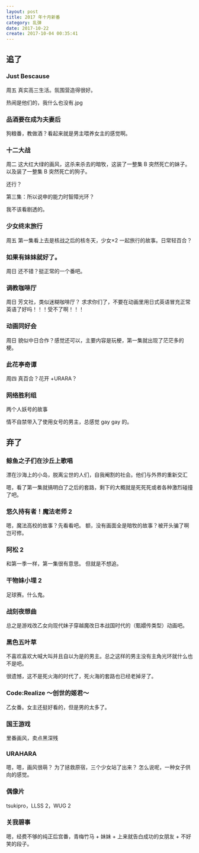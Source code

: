 ```yaml
---
layout: post
title: 2017 年十月新番
category: 乱弹
date: 2017-10-22
create: 2017-10-04 00:35:41
---
```


## 追了

### Just Bescause
周五
真实高三生活。氛围营造得很好。

热闹是他们的，我什么也没有.jpg

### 品酒要在成为夫妻后
狗粮番，教做酒？看起来就是男主喂养女主的感觉啊。

### 十二大战
周二
这大红大绿的画风，这杀来杀去的暗牧，这装了一整集 B 突然死亡的妹子。以及装了一整集 B 突然死亡的狗子。

还行？

第三集：所以说申的能力时智障光环？

我不该看剧透的。

### 少女终末旅行
周五
第一集看上去是核战之后的核冬天，少女×2 一起旅行的故事。日常轻百合？

### 如果有妹妹就好了。
周日
还不错？挺正常的一个番吧。

### 调教咖啡厅
周日
芳文社，类似迷糊咖啡厅？
求求你们了，不要在动画里用日式英语冒充正常英语了好吗！！！受不了啊！！！

### 动画同好会
周日
貌似中日合作？感觉还可以，主要内容是玩梗，第一集就出现了茫茫多的梗。

### 此花亭奇谭
周四
真百合？花开 +URARA？

### 网络胜利组
两个人妖号的故事

情不自禁带入了使用女号的男主，总感觉 gay gay 的。

## 弃了

### 鲸鱼之子们在沙丘上歌唱
漂在沙海上的小岛，脱离尘世的人们，自我阉割的社会。他们与外界的重新交汇

嗯，看了第一集就搞明白了之后的套路，剩下的大概就是死死死或者各种激烈碰撞了吧。

### 悠久持有者！魔法老师 2
嗯，魔法高校的故事？先看看吧。
额，没有画面全是暗牧的故事？被开头骗了啊岂可修。

### 阿松 2
和第一季一样，第一集很有意思。
但就是不想追。

### 干物妹小埋 2
足球赛。什么鬼。

### 战刻夜想曲
总之是游戏改乙女向现代妹子穿越魔改日本战国时代的（甄嬛传类型）动画吧。

### 黑色五叶草
不喜欢喜欢大喊大叫并且自以为是的男主。总之这样的男主没有主角光环就什么也不是吧。

很遗憾，这不是死火海的时代了，死火海的套路也已经老掉牙了。

### Code:Realize ～创世的姬君～
乙女番。女主还挺好看的，但是男的太多了。

### 国王游戏
里番画风，卖点黑深残

### URAHARA
嗯，嗯，画风很萌？
为了拯救原宿，三个少女站了出来？
怎么说呢，一种女子供向的感觉。

### 偶像片
tsukipro，LLSS 2，WUG 2

### 关我碧事
嗯，经费不够的纯正后宫番，青梅竹马 + 妹妹 + 上来就告白成功的女朋友 + 不好笑的段子。
